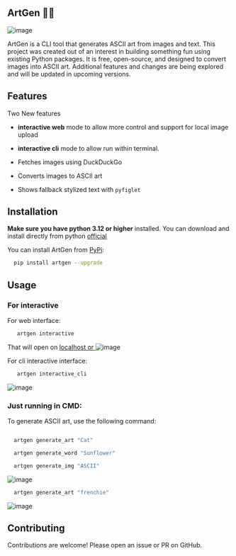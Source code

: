 ## ArtGen 🎨🚀 

![image](https://github.com/user-attachments/assets/b451d09f-c1e6-4f7f-8ab8-d8802571b2f4) 

ArtGen is a CLI tool that generates ASCII art from images and text. This project was created out of an interest in building something fun using existing Python packages. It is free, open-source, and designed to convert images into ASCII art. Additional features and changes are being explored and will be updated in upcoming versions.

## Features

Two New features
- **interactive web** mode to allow more control and support for local image upload
- **interactive cli** mode to allow run within terminal.

- Fetches images using DuckDuckGo
- Converts images to ASCII art
- Shows fallback stylized text with `pyfiglet`

## Installation

**Make sure you have python 3.12 or higher** installed. You can download and install directly from python [official](https://www.python.org/)  

You can install ArtGen from [PyPi](https://pypi.org/project/artgen/):

```bash
  pip install artgen --upgrade
```

## Usage

### For interactive

For web interface:
```bash
   artgen interactive

```
That will open on [localhost or ](http://localhost:5000/)
![image](https://github.com/user-attachments/assets/c60d4083-e8ee-46fd-a5df-a0be11aa39c0)


For cli interactive interface:
```bash
   artgen interactive_cli
```
![image](https://github.com/user-attachments/assets/f8ea870b-399c-454d-baf5-a01b84e1d89a)


### Just running in CMD:

To generate ASCII art, use the following command:

```bash

  artgen generate_art "Cat"

  artgen generate_word "Sunflower"

  artgen generate_img "ASCII"

```
![image](https://github.com/user-attachments/assets/4397b5c9-2058-46e7-a5ab-c18318eaeb8d)


```bash
  artgen generate_art "frenchie"

```

![image](https://github.com/user-attachments/assets/408af775-5883-488e-ae55-bae0371432ca)

## Contributing

Contributions are welcome! Please open an issue or PR on GitHub.

